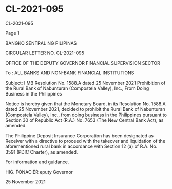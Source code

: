 # CL-2021-095

CL-2021-095

Page 1

BANGKO SENTRAL NG PILIPINAS

CIRCULAR LETTER NO. CL-2021-095

OFFICE OF THE DEPUTY GOVERNOR FINANCIAL SUPERVISION SECTOR

To : ALL BANKS AND NON-BANK FINANCIAL INSTITUTIONS

Subject: I MB Resolution No. 1588.A dated 25 November 2021 Prohibition of the Rural Bank of Nabunturan (Compostela Valley), Inc., From Doing Business in the Philippines

Notice is hereby given that the Monetary Board, in its Resolution No. 1588.A dated 25 November 2021, decided to prohibit the Rural Bank of Nabunturan (Compostela Valley), Inc., from doing business in the Philippines pursuant to Section 30 of Republic Act (R.A.) No. 7653 (The New Central Bank Act), as amended.

The Philippine Deposit Insurance Corporation has been designated as Receiver with a directive to proceed with the takeover and liquidation of the aforementioned rural bank in accordance with Section 12 (a) of R.A. No. 3591 (PDIC Charter), as amended.

For information and guidance.

HIG. FONACIER eputy Governor

25 November 2021